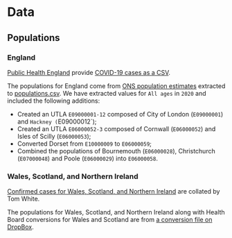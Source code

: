 # Data

## Populations

### England

[Public Health England](https://www.gov.uk/government/publications/covid-19-track-coronavirus-cases) provide [COVID-19 cases as a CSV](https://www.arcgis.com/home/item.html?id=b684319181f94875a6879bbc833ca3a6).

The populations for England come from [ONS population estimates](https://www.ons.gov.uk/peoplepopulationandcommunity/populationandmigration/populationprojections/datasets/localauthoritiesinenglandtable2) extracted to [populations.csv](populations.csv). We have extracted values for `All ages` in `2020` and included the following additions:

* Created an UTLA `E09000001-12` composed of City of London (`E09000001`) and `Hackney (`E09000012`);
* Created an UTLA `E06000052-3` composed of Cornwall (`E06000052`) and Isles of Scilly (`E06000053`);
* Converted Dorset from `E10000009` to `E06000059`;
* Combined the populations of Bournemouth (`E06000028`), Christchurch (`E07000048`) and Poole (`E06000029`) into `E06000058`.

### Wales, Scotland, and Northern Ireland

[Confirmed cases for Wales, Scotland, and Northern Ireland](https://github.com/tomwhite/covid-19-uk-data/blob/master/data/covid-19-cases-uk.csv) are collated by Tom White.

The populations for Wales, Scotland, and Northern Ireland along with Health Board conversions for Wales and Scotland are from [a conversion file on DropBox](https://www.dropbox.com/s/s2en5rf72zpdbag/Health%20Board%20to%20LA%20Look%20Up.xlsx?dl=0).